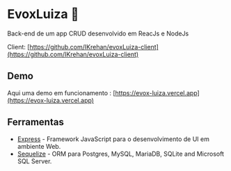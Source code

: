 # EvoxLuiza 🛒

  Back-end de um app CRUD desenvolvido em ReacJs e NodeJs
  
  Client: [https://github.com/IKrehan/evoxLuiza-client](https://github.com/IKrehan/evoxLuiza-client)


## Demo
Aqui uma demo em funcionamento : [https://evox-luiza.vercel.app](https://evox-luiza.vercel.app)


## Ferramentas

- [Express](https://pt-br.reactjs.org) - Framework JavaScript para o desenvolvimento de UI em ambiente Web.
- [Sequelize](http://sequelize.org) - ORM para Postgres, MySQL, MariaDB, SQLite and Microsoft SQL Server.
